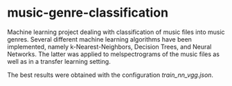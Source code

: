 # music-genre-classification
Machine learning project dealing with classification of music files into music genres. Several different machine learning algorithms have been implemented, namely k-Nearest-Neighbors, Decision Trees, and Neural Networks. The latter was applied to melspectrograms of the music files as well as in a transfer learning setting.

 The best results were obtained with the configuration *train_nn_vgg.json*.
